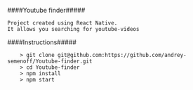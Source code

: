 ####Youtube finder#####
```
Project created using React Native.
It allows you searching for youtube-videos
```


####Instructions#####

```
	> git clone git@github.com:https://github.com/andrey-semenoff/Youtube-finder.git
	> cd Youtube-finder
	> npm install
	> npm start
```
